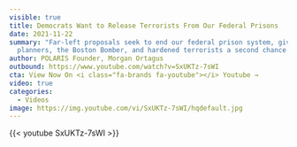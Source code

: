 ```yaml
---
visible: true
title: Democrats Want to Release Terrorists From Our Federal Prisons
date: 2021-11-22
summary: "Far-left proposals seek to end our federal prison system, giving 9/11
  planners, the Boston Bomber, and hardened terrorists a second chance. "
author: POLARIS Founder, Morgan Ortagus
outbound: https://www.youtube.com/watch?v=SxUKTz-7sWI
cta: View Now On <i class="fa-brands fa-youtube"></i> Youtube →
video: true
categories:
  - Videos
image: https://img.youtube.com/vi/SxUKTz-7sWI/hqdefault.jpg
---
```


{{< youtube SxUKTz-7sWI >}}